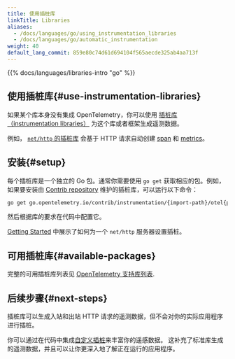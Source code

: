 ```yaml
---
title: 使用插桩库
linkTitle: Libraries
aliases:
  - /docs/languages/go/using_instrumentation_libraries
  - /docs/languages/go/automatic_instrumentation
weight: 40
default_lang_commit: 859e80c74d61d694104f565aecde325ab4aa713f
---
```


{{% docs/languages/libraries-intro "go" %}}

## 使用插桩库{#use-instrumentation-libraries}

如果某个库本身没有集成 OpenTelemetry，你可以使用
[插桩库（instrumentation libraries）](/docs/specs/otel/glossary/#instrumentation-library)
为这个库或者框架生成遥测数据。

例如，
[`net/http` 的插桩库](https://pkg.go.dev/go.opentelemetry.io/contrib/instrumentation/net/http/otelhttp)
会基于 HTTP 请求自动创建 [span](/docs/concepts/signals/traces/#spans) 和
[metrics](/docs/concepts/signals/metrics/)。

## 安装{#setup}

每个插桩库是一个独立的 Go 包。通常你需要使用 `go get` 获取相应的包。例如，如果要安装由
[Contrib repository](https://github.com/open-telemetry/opentelemetry-go-contrib)
维护的插桩库，可以运行以下命令：

```sh
go get go.opentelemetry.io/contrib/instrumentation/{import-path}/otel{package-name}
```

然后根据库的要求在代码中配置它。

[Getting Started](../getting-started/) 中展示了如何为一个 `net/http` 服务器设置插桩。

## 可用插桩库{#available-packages}

完整的可用插桩库列表见
[OpenTelemetry 支持库列表](/ecosystem/registry/?language=go&component=instrumentation).

## 后续步骤{#next-steps}

插桩库可以生成入站和出站 HTTP 请求的遥测数据，但不会对你的实际应用程序进行插桩。

你可以通过在代码中集成[自定义插桩](../instrumentation/)来丰富你的遥感数据。
这补充了标准库生成的遥测数据，并且可以让你更深入地了解正在运行的应用程序。
